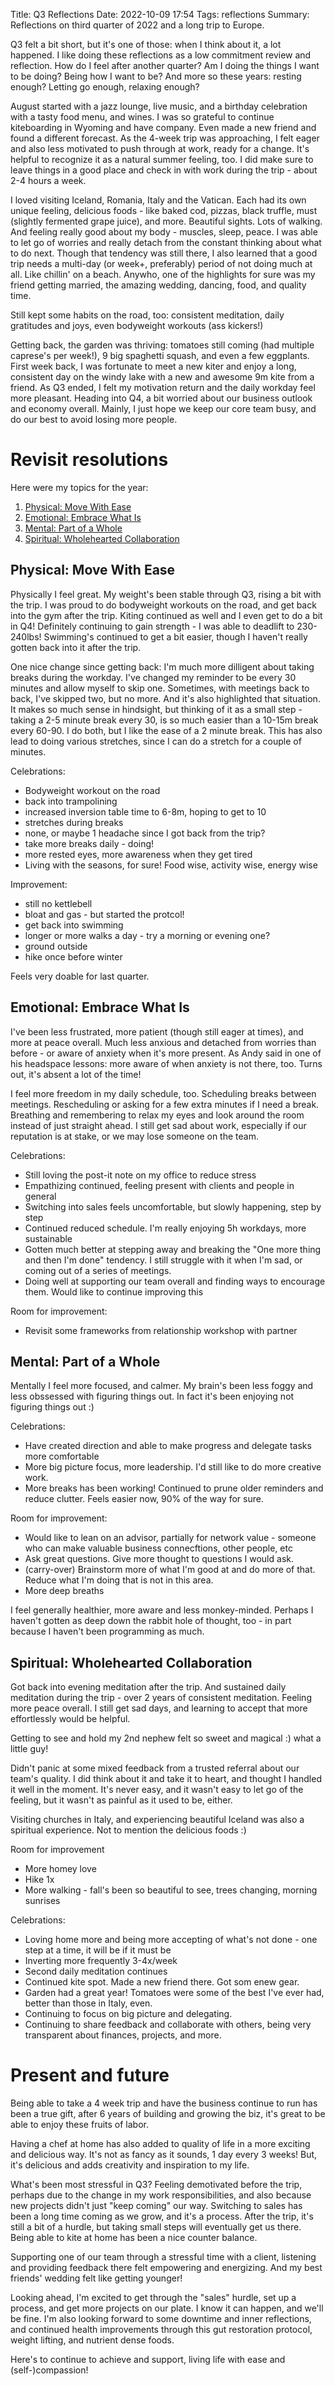Title: Q3 Reflections
Date: 2022-10-09 17:54
Tags: reflections
Summary: Reflections on third quarter of 2022 and a long trip to Europe.

Q3 felt a bit short, but it's one of those: when I think about it, a lot happened. I like doing these reflections as a low commitment review and reflection. How do I feel after another quarter? Am I doing the things I want to be doing? Being how I want to be? And more so these years: resting enough? Letting go enough, relaxing enough?

August started with a jazz lounge, live music, and a birthday celebration with a tasty food menu, and wines. I was so grateful to continue kiteboarding in Wyoming and have company. Even made a new friend and found a different forecast. As the 4-week trip was approaching, I felt eager and also less motivated to push through at work, ready for a change. It's helpful to recognize it as a natural summer feeling, too. I did make sure to leave things in a good place and check in with work during the trip - about 2-4 hours a week.

I loved visiting Iceland, Romania, Italy and the Vatican. Each had its own unique feeling, delicious foods - like baked cod, pizzas, black truffle, must (slightly fermented grape juice), and more. Beautiful sights. Lots of walking. And feeling really good about my body - muscles, sleep, peace. I was able to let go of worries and really detach from the constant thinking about what to do next. Though that tendency was still there, I also learned that a good trip needs a multi-day (or week+, preferably) period of not doing much at all. Like chillin' on a beach. Anywho, one of the highlights for sure was my friend getting married, the amazing wedding, dancing, food, and quality time.

Still kept some habits on the road, too: consistent meditation, daily gratitudes and joys, even bodyweight workouts (ass kickers!)

Getting back, the garden was thriving: tomatoes still coming (had multiple caprese's per week!), 9 big spaghetti squash, and even a few eggplants. First week back, I was fortunate to meet a new kiter and enjoy a long, consistent day on the windy lake with a new and awesome 9m kite from a friend. As Q3 ended, I felt my motivation return and the daily workday feel more pleasant. Heading into Q4, a bit worried about our business outlook and economy overall. Mainly, I just hope we keep our core team busy, and do our best to avoid losing more people.

# Revisit resolutions

Here were my topics for the year:

1. [Physical: Move With Ease](#physical-move-with-ease)
1. [Emotional: Embrace What Is](#emotional-embrace-what-is)
1. [Mental: Part of a Whole](#mental-part-of-a-whole)
1. [Spiritual: Wholehearted Collaboration](#spiritual-wholehearted-collaboration)

## Physical: Move With Ease

Physically I feel great. My weight's been stable through Q3, rising a bit with the trip. I was proud to do bodyweight workouts on the road, and get back into the gym after the trip. Kiting continued as well and I even get to do a bit in Q4! Definitely continuing to gain strength - I was able to deadlift to 230-240lbs! Swimming's continued to get a bit easier, though I haven't really gotten back into it after the trip.

One nice change since getting back: I'm much more dilligent about taking breaks during the workday. I've changed my reminder to be every 30 minutes and allow myself to skip one. Sometimes, with meetings back to back, I've skipped two, but no more. And it's also highlighted that situation. It makes so much sense in hindsight, but thinking of it as a small step - taking a 2-5 minute break every 30, is so much easier than a 10-15m break every 60-90. I do both, but I like the ease of a 2 minute break. This has also lead to doing various stretches, since I can do a stretch for a couple of minutes.

Celebrations:

* Bodyweight workout on the road
* back into trampolining
* increased inversion table time to 6-8m, hoping to get to 10
* stretches during breaks
* none, or maybe 1 headache since I got back from the trip?
* take more breaks daily - doing!
* more rested eyes, more awareness when they get tired
* Living with the seasons, for sure! Food wise, activity wise, energy wise

Improvement:

* still no kettlebell
* bloat and gas - but started the protcol!
* get back into swimming
* longer or more walks a day - try a morning or evening one?
* ground outside
* hike once before winter

Feels very doable for last quarter.


## Emotional: Embrace What Is

I've been less frustrated, more patient (though still eager at times), and more at peace overall. Much less anxious and detached from worries than before - or aware of anxiety when it's more present. As Andy said in one of his headspace lessons: more aware of when anxiety is not there, too. Turns out, it's absent a lot of the time!

I feel more freedom in my daily schedule, too. Scheduling breaks between meetings. Rescheduling or asking for a few extra minutes if I need a break. Breathing and remembering to relax my eyes and look around the room instead of just straight ahead. I still get sad about work, especially if our reputation is at stake, or we may lose someone on the team.

Celebrations:

* Still loving the post-it note on my office to reduce stress
* Empathizing continued, feeling present with clients and people in general
* Switching into sales feels uncomfortable, but slowly happening, step by step
* Continued reduced schedule. I'm really enjoying 5h workdays, more sustainable
* Gotten much better at stepping away and breaking the "One more thing and then I'm done" tendency. I still struggle with it when I'm sad, or coming out of a series of meetings.
* Doing well at supporting our team overall and finding ways to encourage them. Would like to continue improving this

Room for improvement:

* Revisit some frameworks from relationship workshop with partner

## Mental: Part of a Whole

Mentally I feel more focused, and calmer. My brain's been less foggy and less obssessed with figuring things out. In fact it's been enjoying not figuring things out :)

Celebrations:

* Have created direction and able to make progress and delegate tasks more comfortable
* More big picture focus, more leadership. I'd still like to do more creative work.
* More breaks has been working! Continued to prune older reminders and reduce clutter. Feels easier now, 90% of the way for sure.


Room for improvement:

* Would like to lean on an advisor, partially for network value - someone who can make valuable business connecftions, other people, etc
* Ask great questions. Give more thought to questions I would ask.
* (carry-over) Brainstorm more of what I'm good at and do more of that. Reduce what I'm doing that is not in this area.
* More deep breaths

I feel generally healthier, more aware and less monkey-minded. Perhaps I haven't gotten as deep down the rabbit hole of thought, too - in part because I haven't been programming as much.

## Spiritual: Wholehearted Collaboration

Got back into evening meditation after the trip. And sustained daily meditation during the trip - over 2 years of consistent meditation. Feeling more peace overall. I still get sad days, and learning to accept that more effortlessly would be helpful.

Getting to see and hold my 2nd nephew felt so sweet and magical :) what a little guy!

Didn't panic at some mixed feedback from a trusted referral about our team's quality. I did think about it and take it to heart, and thought I handled it well in the moment. It's never easy, and it wasn't easy to let go of the feeling, but it wasn't as painful as it used to be, either.

Visiting churches in Italy, and experiencing beautiful Iceland was also a spiritual experience. Not to mention the delicious foods :)

Room for improvement

* More homey love
* Hike 1x
* More walking - fall's been so beautiful to see, trees changing, morning sunrises

Celebrations:

* Loving home more and being more accepting of what's not done - one step at a time, it will be if it must be
* Inverting more frequently 3-4x/week
* Second daily meditation continues
* Continued kite spot. Made a new friend there. Got som  enew gear.
* Garden had a great year! Tomatoes were some of the best I've ever had, better than those in Italy, even.
* Continuing to focus on big picture and delegating.
* Continuing to share feedback and collaborate with others, being very transparent about finances, projects, and more.

# Present and future

Being able to take a 4 week trip and have the business continue to run has been a true gift, after 6 years of building and growing the biz, it's great to be able to enjoy these fruits of labor.

Having a chef at home has also added to quality of life in a more exciting and delicious way. It's not as fancy as it sounds, 1 day every 3 weeks! But, it's delicious and adds creativity and inspiration to my life.

What's been most stressful in Q3? Feeling demotivated before the trip, perhaps due to the change in my work responsibilities, and also because new projects didn't just "keep coming" our way. Switching to sales has been a long time coming as we grow, and it's a process. After the trip, it's still a bit of a hurdle, but taking small steps will eventually get us there. Being able to kite at home has been a nice counter balance.

Supporting one of our team through a stressful time with a client, listening and providing feedback there felt empowering and energizing. And my best friends' wedding felt like getting younger!

Looking ahead, I'm excited to get through the "sales" hurdle, set up a process, and get more projects on our plate. I know it can happen, and we'll be fine. I'm also looking forward to some downtime and inner reflections, and continued health improvements through this gut restoration protocol, weight lifting, and nutrient dense foods.

Here's to continue to achieve and support, living life with ease and (self-)compassion!